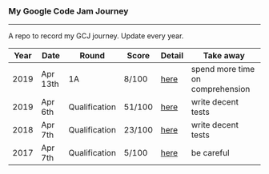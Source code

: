 ### My Google Code Jam Journey
---

A repo to record my GCJ journey. Update every year.

| Year | Date | Round | Score | Detail | Take away |
| --- | --- |--- | --- | --- | --- |
| 2019 | Apr 13th | 1A | 8/100 | [here](/2019/1a/result.md) | spend more time on comprehension |
| 2019 | Apr 6th | Qualification | 51/100 | [here](/2019/qualification/result.md) | write decent tests |
| 2018 | Apr 7th | Qualification | 23/100 | [here](/2018/result.md) | write decent tests |
| 2017 | Apr 7th | Qualification| 5/100 | [here](/2017/result.md) | be careful |

